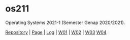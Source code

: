 # os211
Operating Systems 2021-1 (Semester Genap 2020/2021).

[Repository](https://github.com/ianandersenng/os211) | [Page](https://ianandersenng.github.io/os211/) | [Log](https://github.com/ianandersenng/os211/blob/master/TXT/mylog.txt) | [W01](https://ianandersenng.github.io/os211/W01) | [W02](https://ianandersenng.github.io/os211/W02) | [W03](https://ianandersenng.github.io/os211/W03) [W04](https://ianandersenng.github.io/os211/W04)
